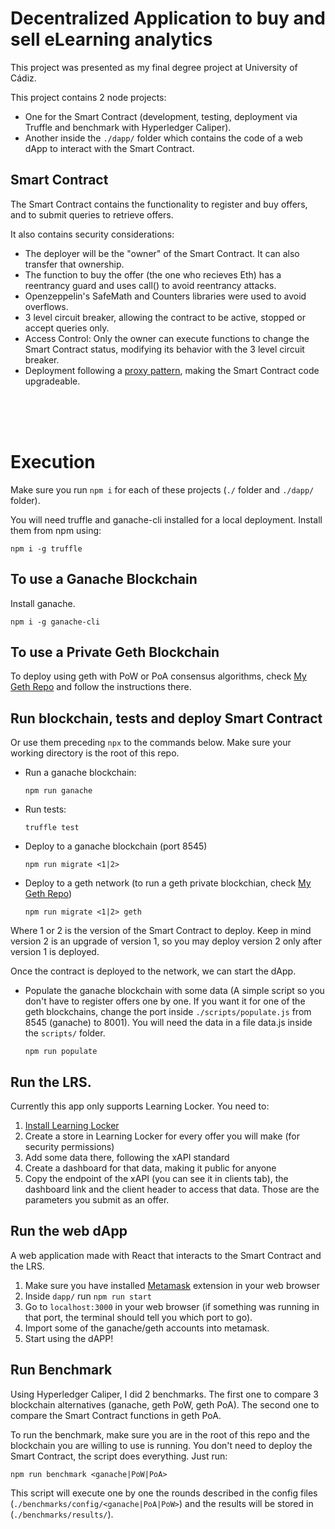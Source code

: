 # Decentralized Application to buy and sell eLearning analytics

This project was presented as my final degree project at University of Cádiz.

This project contains 2 node projects:

- One for the Smart Contract (development, testing, deployment via Truffle and benchmark with Hyperledger Caliper).
- Another inside the `./dapp/` folder which contains the code of a web dApp to interact with the Smart Contract.

## Smart Contract

The Smart Contract contains the functionality to register and buy offers, and to submit queries to retrieve offers.

It also contains security considerations:

- The deployer will be the "owner" of the Smart Contract. It can also transfer that ownership.
- The function to buy the offer (the one who recieves Eth) has a reentrancy guard and uses call() to avoid reentrancy attacks.
- Openzeppelin's SafeMath and Counters libraries were used to avoid overflows.
- 3 level circuit breaker, allowing the contract to be active, stopped or accept queries only.
- Access Control: Only the owner can execute functions to change the Smart Contract status, modifying its behavior with the 3 level circuit breaker.
- Deployment following a [proxy pattern](https://docs.openzeppelin.com/upgrades-plugins/1.x/proxies), making the Smart Contract code upgradeable.

<br>
<br>
<br>

# Execution

Make sure you run `npm i` for each of these projects (`./` folder and `./dapp/` folder).

You will need truffle and ganache-cli installed for a local deployment. Install them from npm using:

`npm i -g truffle`

## To use a Ganache Blockchain

Install ganache.

`npm i -g ganache-cli`

## To use a Private Geth Blockchain

To deploy using geth with PoW or PoA consensus algorithms, check [My Geth Repo](https://github.com/fransotodev/geth-private-blockchain) and follow the instructions there.

## Run blockchain, tests and deploy Smart Contract

Or use them preceding `npx` to the commands below. Make sure your working directory is the root of this repo.

- Run a ganache blockchain:

  `npm run ganache`

- Run tests:

  `truffle test`

- Deploy to a ganache blockchain (port 8545)

  `npm run migrate <1|2>`

- Deploy to a geth network (to run a geth private blockchian, check [My Geth Repo](https://github.com/fransotodev/geth-private-blockchain))

  `npm run migrate <1|2> geth`

Where 1 or 2 is the version of the Smart Contract to deploy. Keep in mind version 2 is an upgrade of version 1, so you may deploy version 2 only after version 1 is deployed.

Once the contract is deployed to the network, we can start the dApp.

- Populate the ganache blockchain with some data (A simple script so you don't have to register offers one by one. If you want it for one of the geth blockchains, change the port inside `./scripts/populate.js` from 8545 (ganache) to 8001). You will need the data in a file data.js inside the `scripts/` folder.

  `npm run populate`

## Run the LRS.

Currently this app only supports Learning Locker. You need to:

1. [Install Learning Locker](https://docs.learninglocker.net/guides-installing/)
2. Create a store in Learning Locker for every offer you will make (for security permissions)
3. Add some data there, following the xAPI standard
4. Create a dashboard for that data, making it public for anyone
5. Copy the endpoint of the xAPI (you can see it in clients tab), the dashboard link and the client header to access that data. Those are the parameters you submit as an offer.

## Run the web dApp

A web application made with React that interacts to the Smart Contract and the LRS.

1. Make sure you have installed [Metamask](https://metamask.io/download.html) extension in your web browser
2. Inside `dapp/` run `npm run start`
3. Go to `localhost:3000` in your web browser (if something was running in that port, the terminal should tell you which port to go).
4. Import some of the ganache/geth accounts into metamask.
5. Start using the dAPP!

## Run Benchmark

Using Hyperledger Caliper, I did 2 benchmarks. The first one to compare 3 blockchain alternatives (ganache, geth PoW, geth PoA). The second one to compare the Smart Contract functions in geth PoA.

To run the benchmark, make sure you are in the root of this repo and the blockchain you are willing to use is running. You don't need to deploy the Smart Contract, the script does everything. Just run:

`npm run benchmark <ganache|PoW|PoA>`

This script will execute one by one the rounds described in the config files (`./benchmarks/config/<ganache|PoA|PoW>`) and the results will be stored in (`./benchmarks/results/`).
